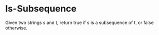 # Is-Subsequence
Given two strings s and t, return true if s is a subsequence of t, or false otherwise.
